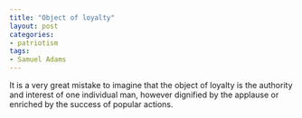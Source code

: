 ```yaml
---
title: "Object of loyalty"
layout: post
categories:
- patriotism
tags:
- Samuel Adams
---
```


It is a very great mistake to imagine that the object of loyalty is the authority and interest of one individual man, however dignified by the applause or enriched by the success of popular actions.